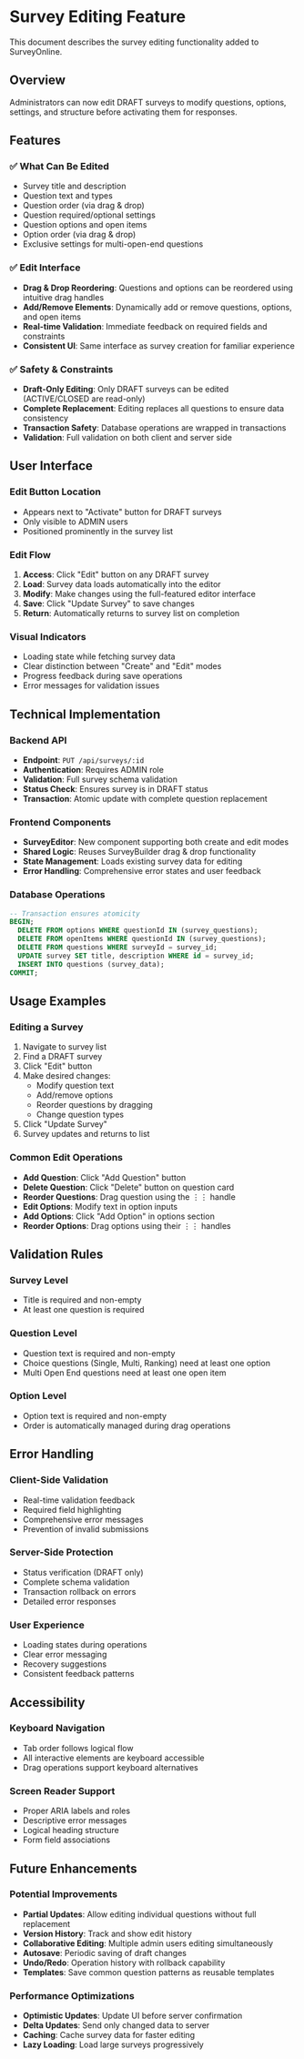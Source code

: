 # Survey Editing Feature

This document describes the survey editing functionality added to SurveyOnline.

## Overview

Administrators can now edit DRAFT surveys to modify questions, options, settings, and structure before activating them for responses.

## Features

### ✅ What Can Be Edited
- Survey title and description
- Question text and types
- Question order (via drag & drop)
- Question required/optional settings
- Question options and open items
- Option order (via drag & drop)
- Exclusive settings for multi-open-end questions

### ✅ Edit Interface
- **Drag & Drop Reordering**: Questions and options can be reordered using intuitive drag handles
- **Add/Remove Elements**: Dynamically add or remove questions, options, and open items
- **Real-time Validation**: Immediate feedback on required fields and constraints
- **Consistent UI**: Same interface as survey creation for familiar experience

### ✅ Safety & Constraints
- **Draft-Only Editing**: Only DRAFT surveys can be edited (ACTIVE/CLOSED are read-only)
- **Complete Replacement**: Editing replaces all questions to ensure data consistency
- **Transaction Safety**: Database operations are wrapped in transactions
- **Validation**: Full validation on both client and server side

## User Interface

### Edit Button Location
- Appears next to "Activate" button for DRAFT surveys
- Only visible to ADMIN users
- Positioned prominently in the survey list

### Edit Flow
1. **Access**: Click "Edit" button on any DRAFT survey
2. **Load**: Survey data loads automatically into the editor
3. **Modify**: Make changes using the full-featured editor interface
4. **Save**: Click "Update Survey" to save changes
5. **Return**: Automatically returns to survey list on completion

### Visual Indicators
- Loading state while fetching survey data
- Clear distinction between "Create" and "Edit" modes
- Progress feedback during save operations
- Error messages for validation issues

## Technical Implementation

### Backend API
- **Endpoint**: `PUT /api/surveys/:id`
- **Authentication**: Requires ADMIN role
- **Validation**: Full survey schema validation
- **Status Check**: Ensures survey is in DRAFT status
- **Transaction**: Atomic update with complete question replacement

### Frontend Components
- **SurveyEditor**: New component supporting both create and edit modes
- **Shared Logic**: Reuses SurveyBuilder drag & drop functionality
- **State Management**: Loads existing survey data for editing
- **Error Handling**: Comprehensive error states and user feedback

### Database Operations
```sql
-- Transaction ensures atomicity
BEGIN;
  DELETE FROM options WHERE questionId IN (survey_questions);
  DELETE FROM openItems WHERE questionId IN (survey_questions);
  DELETE FROM questions WHERE surveyId = survey_id;
  UPDATE survey SET title, description WHERE id = survey_id;
  INSERT INTO questions (survey_data);
COMMIT;
```

## Usage Examples

### Editing a Survey
1. Navigate to survey list
2. Find a DRAFT survey
3. Click "Edit" button
4. Make desired changes:
   - Modify question text
   - Add/remove options
   - Reorder questions by dragging
   - Change question types
5. Click "Update Survey"
6. Survey updates and returns to list

### Common Edit Operations
- **Add Question**: Click "Add Question" button
- **Delete Question**: Click "Delete" button on question card
- **Reorder Questions**: Drag question using the ⋮⋮ handle
- **Edit Options**: Modify text in option inputs
- **Add Options**: Click "Add Option" in options section
- **Reorder Options**: Drag options using their ⋮⋮ handles

## Validation Rules

### Survey Level
- Title is required and non-empty
- At least one question is required

### Question Level
- Question text is required and non-empty
- Choice questions (Single, Multi, Ranking) need at least one option
- Multi Open End questions need at least one open item

### Option Level
- Option text is required and non-empty
- Order is automatically managed during drag operations

## Error Handling

### Client-Side Validation
- Real-time validation feedback
- Required field highlighting
- Comprehensive error messages
- Prevention of invalid submissions

### Server-Side Protection
- Status verification (DRAFT only)
- Complete schema validation
- Transaction rollback on errors
- Detailed error responses

### User Experience
- Loading states during operations
- Clear error messaging
- Recovery suggestions
- Consistent feedback patterns

## Accessibility

### Keyboard Navigation
- Tab order follows logical flow
- All interactive elements are keyboard accessible
- Drag operations support keyboard alternatives

### Screen Reader Support
- Proper ARIA labels and roles
- Descriptive error messages
- Logical heading structure
- Form field associations

## Future Enhancements

### Potential Improvements
- **Partial Updates**: Allow editing individual questions without full replacement
- **Version History**: Track and show edit history
- **Collaborative Editing**: Multiple admin users editing simultaneously
- **Autosave**: Periodic saving of draft changes
- **Undo/Redo**: Operation history with rollback capability
- **Templates**: Save common question patterns as reusable templates

### Performance Optimizations
- **Optimistic Updates**: Update UI before server confirmation
- **Delta Updates**: Send only changed data to server
- **Caching**: Cache survey data for faster editing
- **Lazy Loading**: Load large surveys progressively